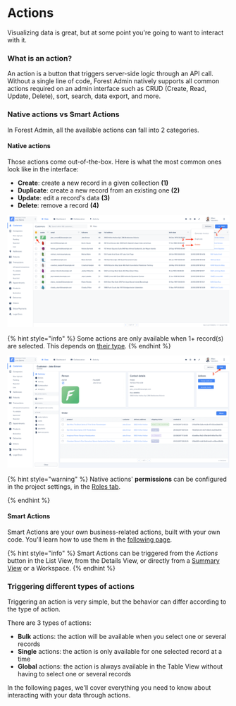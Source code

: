 # Actions

Visualizing data is great, but at some point you're going to want to interact with it.

### What is an action? <a href="#what-is-an-action" id="what-is-an-action"></a>

An action is a button that triggers server-side logic through an API call. Without a single line of code, Forest Admin natively supports all common actions required on an admin interface such as CRUD (Create, Read, Update, Delete), sort, search, data export, and more.

### Native actions vs Smart Actions

In Forest Admin, all the available actions can fall into 2 categories.

#### Native actions

Those actions come out-of-the-box. Here is what the most common ones look like in the interface:

* **Create**: create a new record in a given collection **(1)**
* **Duplicate**: create a new record from an existing one **(2)**
* **Update**: edit a record's data **(3)**
* **Delete**: remove a record **(4)**

![](<../../.gitbook/assets/2019-07-01_12.31.54.png>)

{% hint style="info" %}
Some actions are only available when 1+ record(s) are selected. This depends on [their type](./#triggering-different-types-of-actions).
{% endhint %}

![](<../../.gitbook/assets/2019-07-01_12.36.29.png>)

{% hint style="warning" %}
Native actions' **permissions** can be configured in the project settings, in the [Roles tab](../../project-settings/teams-and-users/manage-roles.md#collection-permissions-1).

{% endhint %}

#### Smart Actions

Smart Actions are your own business-related actions, built with your own code. You'll learn how to use them in the [following page](create-and-manage-smart-actions.md#what-is-a-smart-action).

{% hint style="info" %}
Smart Actions can be triggered from the _Actions_ button in the List View, from the Details View, or directly from a [Summary View](../../getting-started/master-your-ui/build-a-summary-view.md#acting-on-your-data) or a Workspace.
{% endhint %}

### Triggering different types of actions

Triggering an action is very simple, but the behavior can differ according to the type of action.

There are 3 types of actions:

* **Bulk** actions: the action will be available when you select one or several records
* **Single** actions: the action is only available for one selected record at a time
* **Global** actions: the action is always available in the Table View without having to select one or several records



In the following pages, we'll cover everything you need to know about interacting with your data through actions.
